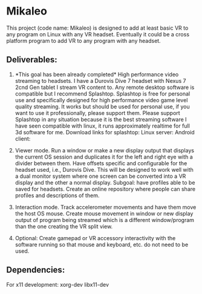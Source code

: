# Mikaleo

This project (code name: Mikaleo) is designed to add at least basic VR to any program on Linux with any VR headset. Eventually it could be a cross platform program to add VR to any program with any headset.

## Deliverables:

1. \*This goal has been already completed\* High performance video streaming to headsets. I have a Durovis Dive 7 headset with Nexus 7 2cnd Gen tablet I stream VR content to. Any remote desktop software is compatible but I recommend Splashtop.  Splashtop is free for personal use and specifically designed for high performance video game level quality streaming. It works but should be used for personal use, if you want to use it professionally, please support them. Please support Splashtop in any situation because it is the best streaming software I have seen compatible with linux, it runs approximately realtime for full 3d software for me.
Download links for splashtop:
Linux server:
Android client:

2.  Viewer mode. Run a window or make a new display output that displays the current OS session and duplicates it for the left and right eye with a divider between them. Have offsets specific and configurable for the headset used, i.e., Durovis Dive. This will be designed to work well with a dual monitor system where one screen can be converted into a VR display and the other a normal display.
	Subgoal: have profiles able to be saved for headsets. Create an online repository where people can share profiles and descriptions of them.

3.  Interaction mode. Track accelerometer movements and have them move the host OS mouse. Create mouse movement in window or new display output of program being streamed which is a different window/program than the one creating the VR split view.

4.  Optional: Create gamepad or VR accessory interactivity with the software running so that mouse and keyboard, etc. do not need to be used.

## Dependencies:
For x11 development:
xorg-dev
libx11-dev
